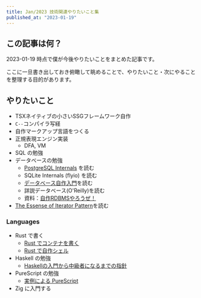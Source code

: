 ```yaml
---
title: Jan/2023 技術関連やりたいこと集
published_at: "2023-01-19"
---
```


## この記事は何？

2023-01-19 時点で僕が今後やりたいことをまとめた記事です。

ここに一旦書き出しておき俯瞰して眺めることで、やりたいこと・次にやることを整理する目的があります。

## やりたいこと

- TSXネイティブの小さいSSGフレームワーク自作
- `C--`コンパイラ写経
- 自作マークアップ言語をつくる
- 正規表現エンジン実装
  - DFA, VM
- SQL の勉強
- データベースの勉強
  - [PostgreSQL Internals](https://www.postgresqlinternals.org/) を読む
  - SQLite Internals (flyio) を読む
  - [データベース自作入門](https://github.com/starpos/develop-transaction-system)を読む
  - 詳説データベース(O'Reilly)を読む
  - 資料：[自作RDBMSやろうぜ！](https://ryogrid.github.io/dbms-jisaku/)
- [The Essense of Iterator Pattern](https://www.cs.ox.ac.uk/jeremy.gibbons/publications/iterator.pdf)を読む

### Languages

- Rust で書く
  - [Rust でコンテナを書く](https://litchipi.github.io/series/container_in_rust)
  - [Rust で自作シェル](https://tech.buty4649.net/entry/2021/12/19/235124)
- Haskell の勉強
  - [Haskellの入門から中級者になるまでの指針](https://qiita.com/Lugendre/items/70e517e59698e0e435f5)
- PureScript の勉強
  - [実例による PureScript](https://aratama.github.io/purescript/purescript-book-ja.html)
- Zig に入門する
